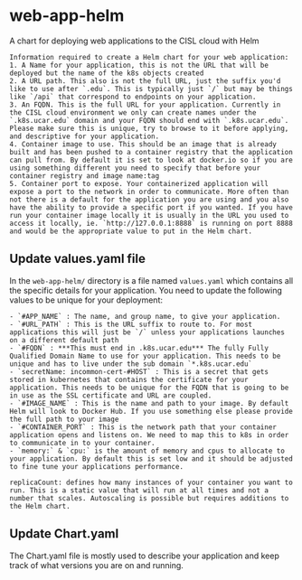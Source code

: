 # web-app-helm
A chart for deploying web applications to the CISL cloud with Helm

```{note}
Information required to create a Helm chart for your web application:
1. A Name for your application, this is not the URL that will be deployed but the name of the k8s objects created
2. A URL path. This also is not the full URL, just the suffix you'd like to use after `.edu`. This is typically just `/` but may be things like `/api` that correspond to endpoints on your application.
3. An FQDN. This is the full URL for your application. Currently in the CISL cloud environment we only can create names under the `.k8s.ucar.edu` domain and your FQDN should end with `.k8s.ucar.edu`. Please make sure this is unique, try to browse to it before applying, and descriptive for your application. 
4. Container image to use. This should be an image that is already built and has been pushed to a container registry that the application can pull from. By default it is set to look at docker.io so if you are using something different you need to specify that before your container registry and image name:tag
5. Container port to expose. Your containerized application will expose a port to the network in order to communicate. More often than not there is a default for the application you are using and you also have the ability to provide a specific port if you wanted. If you have run your container image locally it is usually in the URL you used to access it locally, ie. `http://127.0.0.1:8888` is running on port 8888 and would be the appropriate value to put in the Helm chart. 
```

## Update values.yaml file
In the `web-app-helm/` directory is a file named `values.yaml` which contains all the specific details for your application. You need to update the following values to be unique for your deployment:

    - `#APP_NAME` : The name, and group name, to give your application.
    - `#URL_PATH` : This is the URL suffix to route to. For most applications this will just be `/` unless your applications launches on a different default path
    - `#FQDN` : ***This must end in .k8s.ucar.edu*** The fully Fully Qualified Domain Name to use for your application. This needs to be unique and has to live under the sub domain `*.k8s.ucar.edu`
    - `secretName: incommon-cert-#HOST` : This is a secret that gets stored in kubernetes that contains the certificate for your application. This needs to be unique for the FQDN that is going to be in use as the SSL certificate and URL are coupled. 
    - `#IMAGE_NAME` : This is the name and path to your image. By default Helm will look to Docker Hub. If you use something else please provide the full path to your image
    - `#CONTAINER_PORT` : This is the network path that your container application opens and listens on. We need to map this to k8s in order to communicate in to your container. 
    - `memory:` & `cpu:` is the amount of memory and cpus to allocate to your application. By default this is set low and it should be adjusted to fine tune your applications performance. 

```{note}
replicaCount: defines how many instances of your container you want to run. This is a static value that will run at all times and not a number that scales. Autoscaling is possible but requires additions to the Helm chart. 
```

## Update Chart.yaml
The Chart.yaml file is mostly used to describe your application and keep track of what versions you are on and running. 